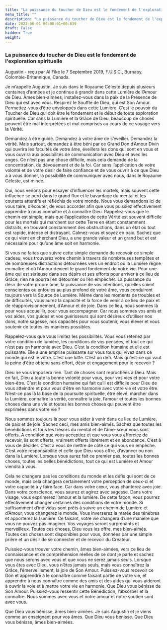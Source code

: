 ```yaml
---
title: "La puissance du toucher de Dieu est le fondement de l'exploration spirituelle"
menu_title: ""
description: "La puissance du toucher de Dieu est le fondement de l'exploration spirituelle"
date: 2022-06-01 06:00:01+00:839
draft: False
hidden: True
weight:
---
```

### La puissance du toucher de Dieu est le fondement de l'exploration spirituelle

Augustin - reçu par Al Fike le 7 Septembre 2019, F.U.S.C., Burnaby, Colombie-Britannique, Canada.

Je m’appelle Augustin. Je suis dans le Royaume Céleste depuis plusieurs centaines d’années et je continue à grandir dans cette Lumière de l’Amour de Dieu. Âmes bien-aimées, installez-vous dans la paix de la Présence de Dieu qui est avec vous. Respirez le Souffle de Dieu, qui est Son Amour. Permettez-vous d’être enveloppés dans cette Lumière. C’est le pouvoir du Toucher de Dieu qui doit être le fondement et le début de toute exploration spirituelle. Car sans la Lumière et la Grâce de Dieu, beaucoup de choses peuvent être mal interprétées et mal comprises au cours de ce voyage vers la Vérité.

Demandez à être guidé. Demandez à votre âme de s’éveiller. Demandez la vérité. Mais surtout, demandez à être béni par ce Grand Don d’Amour Divin qui ouvrira les facultés de votre âme, éveillera les dons qui sont en vous et vous ouvrira aux possibilités de communication avec Dieu et avec les anges. Ce n’est pas une chose difficile, mais cela demande de la concentration, du dévouement et de la foi. Car sans l’application de votre volonté et de votre désir de faire confiance et de vous ouvrir à ce que Dieu a à vous donner, la possibilité de communiquer avec nous, dans le Royaume Céleste, est mince.

Oui, nous venons pour essayer d’influencer les mortels, mais souvent cette influence se perd dans le grand flux et le bavardage du mental et les courants attentifs et réfléchis de votre monde. Nous vous demandons ici de vous taire, d’écouter, de vous accorder afin que vous puissiez effectivement apprendre à nous connaître et à connaître Dieu. Rappelez-vous que le chemin est simple, mais que l’application de cette Vérité est souvent difficile pour les mortels qui marchent sur cette Terre en étant constamment distraits, en trouvant constamment des obstructions, dans un état où tout est rapide, intense et distrayant. Calmez-vous et soyez en paix. Sachez que ce qui vient en cherchant Dieu, a une grande valeur et un grand but et est nécessaire pour qu’une âme soit en harmonie.

Si vous ne faites que suivre cette simple demande de recevoir ce simple cadeau, vous trouverez votre chemin à travers de nombreuses tempêtes et de nombreuses distractions détournées vers un endroit où la Lumière règne en maître et où l’Amour devient le grand fondement de votre vie. Pour une âme qui est sérieuse dans ses désirs et ses efforts pour arriver à ce lieu de Grâce, rien ne pourra l’en détourner ou l’en empêcher. La puissance du désir de votre propre âme, la puissance de vos intentions, qu’elles soient conscientes ou enfouies au plus profond de votre âme, vous conduiront toujours vers la Source de Lumière. Même dans les moments de troubles et de difficultés, vous aurez la capacité et la force de venir à ce lieu de paix et de réapprovisionnement, d’Amour et de joie. Dans ce lieu, nous sommes là pour vous accueillir, pour vous accompagner. Car nous sommes vos amis et vos aides, vos guides et vos guérisseurs qui sont désireux d’utiliser nos dons, notre sagesse, nos capacités pour vous soutenir, vous élever et vous soutenir de toutes les manières possibles.

Rappelez-vous que vous limitez les possibilités. Vous vous retenez par votre condition de lumière, les conditions de vos pensées, et tout ce qui n’est pas en harmonie avec Dieu. C’est la condition humaine et elle est puissante. Elle a une emprise puissante sur vous tous qui vivez dans ce monde qui est le vôtre. C’est une lutte. C’est un défi. Mais qu’est-ce qui vaut la peine d’être obtenu sans effort, désir et engagement pour le recevoir ?

Dieu ne vous imposera rien. Tant de choses sont reprochées à Dieu. Mais en fait, Dieu a toute la bonne volonté pour vous, pour vos vies et pour votre bien-être. C’est la condition humaine qui fait qu’il est difficile pour Dieu de vous atteindre et pour vous d’être en harmonie avec votre vie et votre être. N’est-ce pas là la base de la poursuite spirituelle, être élevé, marcher dans la Lumière, connaître la vérité, connaître la joie, l’amour et toutes les bonnes choses dans une vie et toutes les bonnes choses qui peuvent être exprimées dans votre vie ?

Nous sommes toujours là pour vous aider à venir dans ce lieu de Lumière, de paix et de joie. Sachez ceci, mes amis bien-aimés. Sachez que toutes les bénédictions et tous les trésors du mental et de l’âme-sœur vous sont offerts. A condition que vous acceptiez et que vous vous efforciez de recevoir, ils sont offerts, vraiment offerts librement et en abondance. C’est à vous de décider. C’est à vous de mettre de côté ce qui vous en empêche. C’est votre responsabilité et celle que Dieu vous offre, d’avancer ou non dans la Lumière. Lorsque vous aurez fait ce premier pas, toutes les bonnes choses, toutes les belles bénédictions, tout ce qui est Lumière et Amour viendra à vous.

Cela ne changera pas les conditions du monde et les défis qui sont de ce monde, mais cela changera certainement votre perception de ceux-ci et votre capacité à y faire face. Car dans votre cœur, vous chanterez avec joie. Dans votre conscience, vous saurez et agirez avec sagesse. Dans votre visage, vous exprimerez l’amour et la lumière. De cette façon, vous pourrez effectivement changer certaines des conditions de votre monde. Si suffisamment d’individus sont prêts à suivre un chemin de Lumière et d’Amour, vous changerez le monde. Vous inverserez la marée des ténèbres et apporterez la Lumière. Ce faisant, votre vie changera d’une manière que vous ne pouvez pas imaginer. Vos voyages seront surprenants et merveilleux. Toutes ces choses, Dieu vous les offre, mes bien-aimés. Toutes ces choses sont disponibles pour vous, données par une simple prière et un désir de se connecter et de recevoir du Créateur.

Puissiez-vous trouver votre chemin, âmes bien-aimées, vers ce lieu de connaissance et de compréhension réelles de ce dont je parle et sachez que nous serons avec vous et que vous ne serez jamais seuls. Lorsque vous êtes avec Dieu, vous n’êtes jamais seuls, mais vous connaîtrez la Grâce, l’émerveillement, la joie de Son Amour. Puissiez-vous recevoir ce Don et apprendre à le connaître comme faisant partie de votre vie, et apprendre à nous connaître comme des amis et des aides qui vous aideront à ouvrir la voie et à mettre votre vie en harmonie. Que Dieu vous bénisse de Son Amour. Puissiez-vous ressentir cette Bénédiction, l’absorber et la connaître. Nous sommes avec vous et notre amour et notre soutien sont avec vous.

Que Dieu vous bénisse, âmes bien-aimées. Je suis Augustin et je viens comme un enseignant pour vos âmes. Que Dieu vous bénisse. Que Dieu vous bénisse, âmes bien-aimées.
